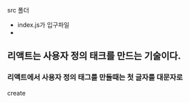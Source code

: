 src 폴더

- index.js가 입구파일
-

## 리액트는 사용자 정의 태크를 만드는 기술이다.

### 리액트에서 사용자 정의 태그를 만들때는 첫 글자를 대문자로

create
